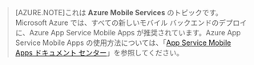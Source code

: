 >[AZURE.NOTE]これは **Azure Mobile Services** のトピックです。Microsoft Azure では、すべての新しいモバイル バックエンドのデプロイに、Azure App Service Mobile Apps が推奨されています。Azure App Service Mobile Apps の使用方法については、「[App Service Mobile Apps ドキュメント センター](/documentation/services/app-service/mobile)」を参照してください。

<!---HONumber=AcomDC_1210_2015-->
